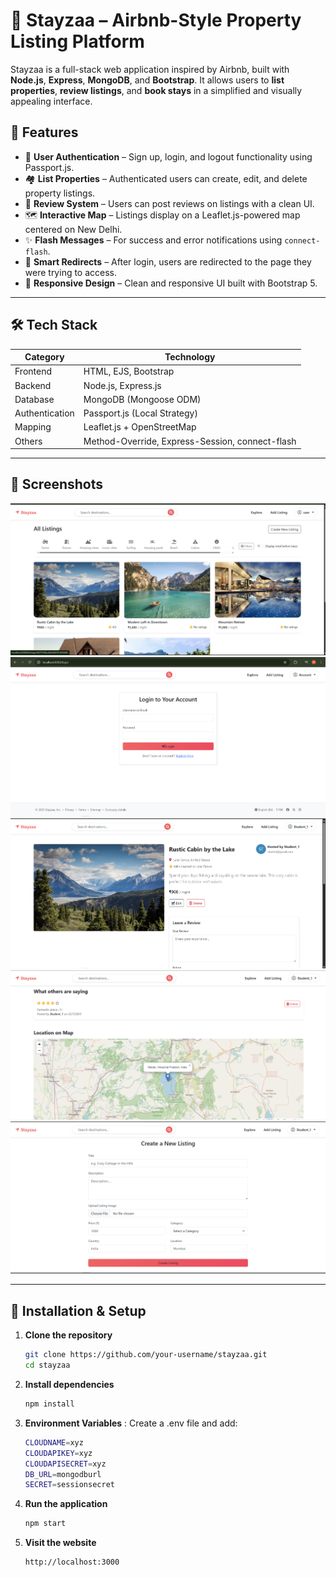 # 🏡 Stayzaa – Airbnb-Style Property Listing Platform

Stayzaa is a full-stack web application inspired by Airbnb, built with **Node.js**, **Express**, **MongoDB**, and **Bootstrap**. It allows users to **list properties**, **review listings**, and **book stays** in a simplified and visually appealing interface.



## 🚀 Features

- 🔐 **User Authentication** – Sign up, login, and logout functionality using Passport.js.
- 🏘️ **List Properties** – Authenticated users can create, edit, and delete property listings.
- 💬 **Review System** – Users can post reviews on listings with a clean UI.
- 🗺️ **Interactive Map** – Listings display on a Leaflet.js-powered map centered on New Delhi.
- ✨ **Flash Messages** – For success and error notifications using `connect-flash`.
- 🧭 **Smart Redirects** – After login, users are redirected to the page they were trying to access.
- 🎨 **Responsive Design** – Clean and responsive UI built with Bootstrap 5.

---

## 🛠 Tech Stack

| Category      | Technology                  |
|---------------|-----------------------------|
| Frontend      | HTML, EJS, Bootstrap        |
| Backend       | Node.js, Express.js         |
| Database      | MongoDB (Mongoose ODM)      |
| Authentication| Passport.js (Local Strategy)|
| Mapping       | Leaflet.js + OpenStreetMap  |
| Others        | Method-Override, Express-Session, connect-flash |

---

## 📸 Screenshots

![Home page](<Screenshot 2025-07-22 175644.png>)
![login page](<Screenshot 2025-07-22 180616.png>)
![listing](<Screenshot 2025-07-22 180514.png>)
![map feature](<Screenshot 2025-07-22 180558.png>)
![New listing](<Screenshot 2025-07-22 180459.png>)

---

## 🧾 Installation & Setup

1. **Clone the repository**
   ```bash
   git clone https://github.com/your-username/stayzaa.git
   cd stayzaa

2. **Install dependencies**
   ```bash
   npm install

3. **Environment Variables**
: Create a .env file and add:
   ```bash
   CLOUDNAME=xyz
   CLOUDAPIKEY=xyz
   CLOUDAPISECRET=xyz
   DB_URL=mongodburl
   SECRET=sessionsecret

4. **Run the application**
    ```bash
    npm start


4. **Visit the website**
    ```bash
    http://localhost:3000
